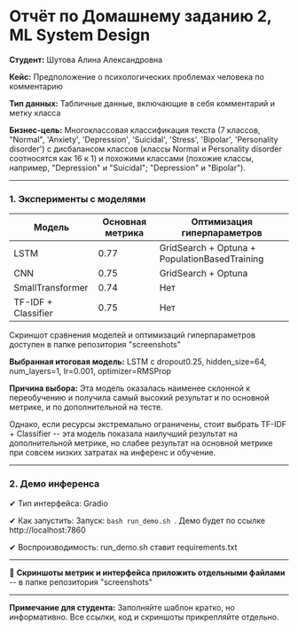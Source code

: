# Отчёт по Домашнему заданию 2, ML System Design


**Студент:** Шутова Алина Александровна

**Кейс:** Предположение о психологических проблемах человека по комментарию

**Тип данных:** Табличные данные, включающие в себя комментарий и метку класса

**Бизнес-цель:** Многоклассовая классификация текста (7 классов, "Normal", 'Anxiety', 'Depression', 'Suicidal', 'Stress', 'Bipolar',
       'Personality disorder') с дисбалансом классов (классы Normal и Personality disorder соотносятся как 16 к 1) и похожими классами (похожие классы, например, "Depression" и "Suicidal"; "Depression" и "Bipolar").

---


### **1. Эксперименты с моделями**

| Модель | Основная метрика | Оптимизация гиперпараметров |
| --- | --- | --- |
| LSTM | 0.77 | GridSearch + Optuna + PopulationBasedTraining |
| CNN | 0.75 | GridSearch + Optuna |
| SmallTransformer | 0.74 | Нет |
| TF-IDF + Classifier | 0.75 | Нет |

Скриншот сравнения моделей и оптимизаций гиперпараметров доступен в папке репозитория "screenshots"

**Выбранная итоговая модель:** LSTM с dropout0.25, hidden_size=64, num_layers=1, lr=0.001, optimizer=RMSProp

**Причина выбора:** Эта модель оказалась наименее склонной к переобучению и получила самый высокий результат и по основной метрике, и по дополнительной на тесте. 

Однако, если ресурсы экстремально ограничены, стоит выбрать TF-IDF + Classifier -- эта модель показала наилучший результат на дополнительной метрике, но слабее результат на основной метрике при совсем низких затратах на инференс и обучение.

---

### **2. Демо инференса**

✔ Тип интерфейса: Gradio

✔ Как запустить: Запуск: `bash run_demo.sh `. Демо будет по ссылке http://localhost:7860

✔ Воспроизводимость: run_demo.sh ставит requirements.txt

---

📎 **Скриншоты метрик и интерфейса приложить отдельными файлами** -- в папке репозитория "screenshots"

---

**Примечание для студента:** Заполняйте шаблон кратко, но информативно. Все ссылки, код и скриншоты прикрепляйте отдельно.